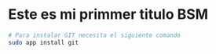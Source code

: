 # Este es mi primmer titulo BSM
```bash
# Para instalar GIT necesita el siguiente comando
sudo app install git
```
